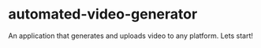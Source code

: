 # automated-video-generator
An application that generates and uploads video to any platform. Lets start!
